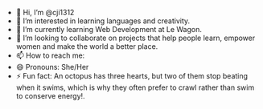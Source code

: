 - 👋 Hi, I’m @cji1312
- 👀 I’m interested in learning languages and creativity.
- 🌱 I’m currently learning Web Development at Le Wagon.
- 💞️ I’m looking to collaborate on projects that help people learn, empower women and make the world a better place.
- 📫 How to reach me: 
- 😄 Pronouns: She/Her
- ⚡ Fun fact: An octopus has three hearts, but two of them stop beating when it swims, which is why they often prefer to crawl rather than swim to conserve energy!.

<!---
cji1312/cji1312 is a ✨ special ✨ repository because its `README.md` (this file) appears on your GitHub profile.
You can click the Preview link to take a look at your changes.
--->
